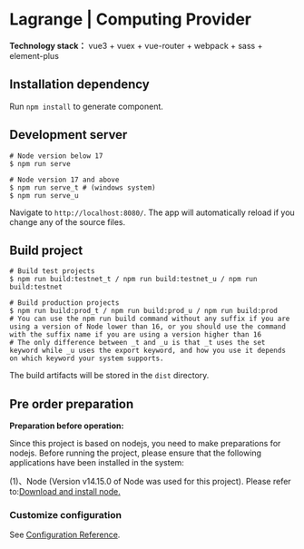# Lagrange | Computing Provider

**Technology stack：** vue3 + vuex + vue-router + webpack + sass + element-plus

## Installation dependency

Run `npm install` to generate component.

## Development server

```shell
# Node version below 17
$ npm run serve

# Node version 17 and above
$ npm run serve_t # (windows system)
$ npm run serve_u
```

Navigate to `http://localhost:8080/`. The app will automatically reload if you change any of the source files.

## Build project

```shell
# Build test projects
$ npm run build:testnet_t / npm run build:testnet_u / npm run build:testnet

# Build production projects
$ npm run build:prod_t / npm run build:prod_u / npm run build:prod
# You can use the npm run build command without any suffix if you are using a version of Node lower than 16, or you should use the command with the suffix name if you are using a version higher than 16
# The only difference between _t and _u is that _t uses the set keyword while _u uses the export keyword, and how you use it depends on which keyword your system supports.
```

The build artifacts will be stored in the `dist` directory.

## Pre order preparation

**Preparation before operation:**

   Since this project is based on nodejs, you need to make preparations for nodejs. Before running the project, please ensure that the following applications have been installed in the system:

   (1)、Node (Version v14.15.0 of Node was used for this project). Please refer to:[Download and install node.](https://nodejs.org/en/download/)

### Customize configuration
See [Configuration Reference](https://cli.vuejs.org/config/).
